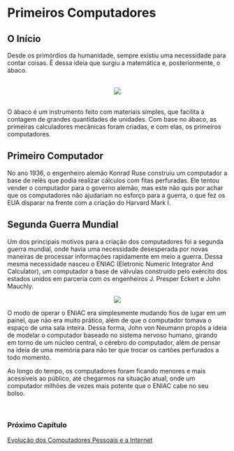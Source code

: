 # Primeiros Computadores
## O Início

Desde os primórdios da humanidade, sempre existiu uma necessidade para contar coisas. É dessa ideia que surgiu a matemática e, posteriormente, o ábaco.

<br>

<center>
<img src="https://img.freepik.com/fotos-gratis/abaco-chines-antigo-na-mao_41064-72.jpg?size=626&ext=jpg">
</center>

<br>

O ábaco é um instrumento feito com materiais simples, que facilita a contagem de grandes quantidades de unidades.
Com base no ábaco, as primeiras calculadores mecânicas foram criadas, e com elas, os primeiros computadores.

## Primeiro Computador

No ano 1936, o engenheiro alemão Konrad Ruse construiu um computador a base de relês que podia realizar cálculos com fitas perfuradas. Ele tentou vender o computador para o governo alemão, mas este não quis por achar que os computadores não ajudariam no esforço para a guerra, o que fez os EUA disparar na frente com a criação do Harvard Mark I.

## Segunda Guerra Mundial
Um dos principais motivos para a criação dos computadores foi a segunda guerra mundial, onde havia uma necessidade desesperada por novas maneiras de processar informações rapidamente em meio a guerra. Dessa mesma necessidade nasceu o ENIAC (Eletronic Numeric Integrator And Calculator), um computador a base de válvulas construído pelo exército dos estados unidos em parceria com os engenheiros J. Presper Eckert e John Mauchly.

<center>
<img src="https://upload.wikimedia.org/wikipedia/commons/4/4e/Eniac.jpg">
</center>

O modo de operar o ENIAC era simplesmente mudando fios de lugar em um painel, que não era muito prático, além de que o computador tomava o espaço de uma sala inteira. Dessa forma, John von Neumann propôs a ideia de modelar o computador baseado no sistema nervoso humano, girando em torno de um núcleo central, o cérebro do computador, além de pensar na ideia de uma memória para não ter que trocar os cartões perfurados a todo momento.

Ao longo do tempo, os computadores foram ficando menores e mais acessíveis ao público, até chegarmos na situação atual, onde um computador milhões de vezes mais potente que o ENIAC cabe no seu bolso.

<br>

### Próximo Capítulo
[Evolução dos Computadores Pessoais e a Internet](evolucao_dos_computadores_pessoais_e_a_internet.md)